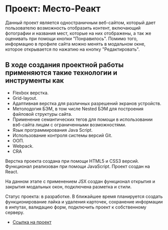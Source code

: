 # Проект: Место-Реакт

Данный проект является одностраничным веб-сайтом, который дает пользователю возможность отобразить контент, включающий фотографии и названия мест, которые на них отображены, а так же оценивать при помощи кнопки "Понравилось". Помимо того, информацию в профиле сайта можно менять в модальном окне, которое открывается по нажатию на кнопку "Редактировать".

## В ходе создания проектной работы применяются такие технологии и инструменты как

* Flexbox верстка.
* Grid-layout.
* Адаптивная верстка для различных разрешений экранов устройств.
* Метолодогия БЭМ, в том числе Nested БЭМ для построения файловой структуры сайта.
* Применение семантических тегов для помощи в использовании вэб-сайта лицам с ограниченными возможностями.
* Язык программирования Java Script.
* Использование контроля системы версий Git.
* ООП.
* Webpack.
* CRA

Верстка проекта создана при помощи HTML5 и CSS3 версий. Функционал реализован при помощи JavaScript. Проект создан на React.

На данном этапе c применением JSX создан функционал открытия и закрытия модальных окон, подключена разметка и стили.

Статус проекта: в разработке. В ближайшее время планируется создать функционирование лайка и удаления карточек, сохранение информации в инпутах, валидацию форм, подключить проект к собственному серверу.

* [Ссылка на проект](https://sergeyklopov94.github.io/mesto/)
